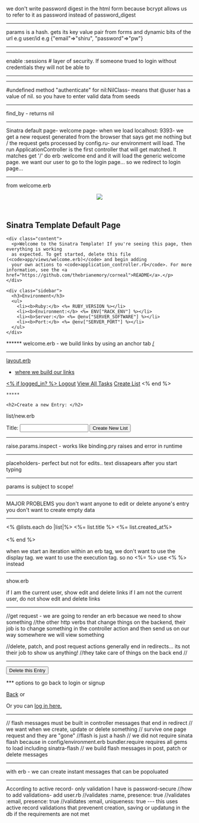 we don't write password digest in the html form because bcrypt allows us to refer to it as password instead of password_digest  

***
params is a hash. gets its key value pair from forms and dynamic bits of the url 
e.g user/id
e.g {"email"=>"shiru", "password"=>"pw"}
***

***
enable :sessions # layer of security. If someone trued to login without credentials they will not be able to 
***

***
  #undefined method "authenticate" for nil:NilClass- means that @user has a value of nil. so you have to enter valid data from seeds 
***

find_by - returns nil 

*** 

Sinatra default page- welcome page- when we load localhost: 9393- we get a new request generated from the browser that says get me nothing but / 
the request gets processed by config.ru- our environment will load. The run ApplicationController is the first controller that will get matched. It matches get '/' do erb :welcome end and it will load the generic welcome page. 
we want our user to go to the login page... so we redirect to login page... 

*********
from welcome.erb

<div class="container">
  <header><img src="images/corneal-small.png" class="img-responsive main-image"></header>
  <div class="col-md-8 col-md-offset-2">
    <h2>Sinatra Template Default Page</h2>

    <div class="content">
      <p>Welcome to the Sinatra Template! If you're seeing this page, then everything is working
      as expected. To get started, delete this file (<code>app/views/welcome.erb)</code> and begin adding
      your own actions to <code>application_controller.rb</code>. For more information, see the <a href="https://github.com/thebrianemory/corneal">README</a>.</p>
    </div>

    <div class="sidebar">
      <h3>Environment</h3>
      <ul>
        <li><b>Ruby:</b> <%= RUBY_VERSION %></li>
        <li><b>Environment:</b> <%= ENV["RACK_ENV"] %></li>
        <li><b>Server:</b> <%= @env["SERVER_SOFTWARE"] %></li>
        <li><b>Port:</b> <%= @env["SERVER_PORT"] %></li>
      </ul>
    </div>

  </div>
</div>
******
welcome.erb 
- we build links by using an anchor tab <a href>/<ahref>

******
layout.erb 
- where we build our links 

<div class ="nav"> 
      <% if logged_in? %>
    <a href="/logout">Logout</a>
    <a href="/posts">View All Tasks</a>
    <a href="/posts/new">Create List</a>
  <%  end %>
    </div>

    *****

    <h2>Create a new Entry: </h2>
list/new.erb
<form class="" action="/lists" method ="post">
  <label for="title">Title:</label>
  <input type ="text" name="title" value="">
  <input type ="submit" name="" value="Create New List">
  </form>

  ***
  raise.params.inspect - works like binding.pry 
  raises and error in runtime 
  ***
placeholders- perfect but not for edits.. text dissapears after you start typing 
****
params is subject to scope! 

***
MAJOR PROBLEMS 
you don't want anyone to edit or delete anyone's entry 
you don't want to create empty data

****
<% @lists.each do |list|%>
  <%= list.title %>
  <%= list.created_at%>
  <br></br>
  <% end %>

when we start an iteration within an erb tag, we don't want to use the display tag. we want to use the execution tag. so no <%= %> use <% %> instead 

**** 
show.erb 

if I am the current user, show edit and delete links
if I am not the current user, do not show edit and delete links 

****

//get request - we are going to render an erb becasue we need to show something 
//the other http verbs that change things on the backend, their job is to change something in the controller action and then send us on our way somewhere we will view something 

//delete, patch, and post request actions generally end in redirects... its not their job to show us anything!
//they take care of things on the back end 
//

***
<form class="" action="/list/<%= @list.id %>" method="post">
    <!-- How do I turn this form submission into a DELETE request??? -->
    <input type="hidden" name="_method" value="DELETE">
    <input type="submit" name="" value="Delete this Entry">
  </form>
*** 
options to go back to login or signup 

<a href="/">Back</a>
or 
<p>Or you can <a href="/login">log in here.</a></p>

******
// flash messages must be built in controller messages that end in redirect 
// we want when we create, update or delete something 
// survive one page request and they are "gone"
//flash is just a hash 
// we did not require sinata flash because in config/environment.erb bundler.require requires all gems to load including sinatra-flash 
// we build flash messages in post, patch or delete messages 
****

with erb - we can create instant messages that can be popoluated 

*****
According to active record- only validation I have is password-secure 
//how to add validations- add user.rb 
//validates :name, presence: true 
//validates :email, presence: true
//validates :email, uniqueness: true
--- this uses active record validations that prevenent creation, saving or updatung in the db if the requirements are not met